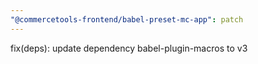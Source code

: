 ```yaml
---
"@commercetools-frontend/babel-preset-mc-app": patch
---
```


fix(deps): update dependency babel-plugin-macros to v3
